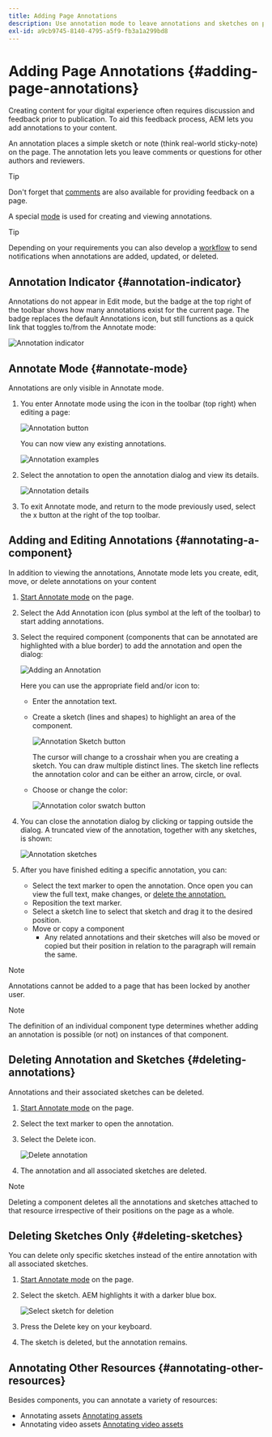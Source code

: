 ```yaml
---
title: Adding Page Annotations
description: Use annotation mode to leave annotations and sketches on pages as you would use sticky notes to assist your content review process
exl-id: a9cb9745-8140-4795-a5f9-fb3a1a299bd8
---
```

# Adding Page Annotations {#adding-page-annotations}

Creating content for your digital experience often requires discussion and feedback prior to publication. To aid this feedback process, AEM lets you add annotations to your content.

An annotation places a simple sketch or note (think real-world sticky-note) on the page. The annotation lets you leave comments or questions for other authors and reviewers.

>[!TIP]
>
>Don't forget that [comments](/help/sites-cloud/authoring/getting-started/basic-handling.md#timeline) are also available for providing feedback on a page.

A special [mode](/help/sites-cloud/authoring/editor/page-editor.md#mode-selector) is used for creating and viewing annotations.

>[!TIP]
>
>Depending on your requirements you can also develop a [workflow](/help/sites-cloud/authoring/workflows/overview.md) to send notifications when annotations are added, updated, or deleted.

## Annotation Indicator {#annotation-indicator}

Annotations do not appear in Edit mode, but the badge at the top right of the toolbar shows how many annotations exist for the current page. The badge replaces the default Annotations icon, but still functions as a quick link that toggles to/from the Annotate mode:

![Annotation indicator](/help/sites-cloud/authoring/assets/annotation-indicator.png)

## Annotate Mode {#annotate-mode}

Annotations are only visible in Annotate mode.

1. You enter Annotate mode using the icon in the toolbar (top right) when editing a page:

   ![Annotation button](/help/sites-cloud/authoring/assets/annotations.png)

   You can now view any existing annotations.

   ![Annotation examples](/help/sites-cloud/authoring/assets/annotation-sketches.png)

1. Select the annotation to open the annotation dialog and view its details.

   ![Annotation details](/help/sites-cloud/authoring/assets/annotation-adding.png)

1. To exit Annotate mode, and return to the mode previously used, select the x button at the right of the top toolbar.

## Adding and Editing Annotations {#annotating-a-component}

In addition to viewing the annotations, Annotate mode lets you create, edit, move, or delete annotations on your content

1. [Start Annotate mode](#annotate-mode) on the page.

1. Select the Add Annotation icon (plus symbol at the left of the toolbar) to start adding annotations.

1. Select the required component (components that can be annotated are highlighted with a blue border) to add the annotation and open the dialog:

   ![Adding an Annotation](/help/sites-cloud/authoring/assets/annotation-adding.png)

   Here you can use the appropriate field and/or icon to:

    * Enter the annotation text.
    * Create a sketch (lines and shapes) to highlight an area of the component.

      ![Annotation Sketch button](/help/sites-cloud/authoring/assets/annotation-sketch.png)

      The cursor will change to a crosshair when you are creating a sketch. You can draw multiple distinct lines. The sketch line reflects the annotation color and can be either an arrow, circle, or oval.

    * Choose or change the color:

      ![Annotation color swatch button](/help/sites-cloud/authoring/assets/annotation-color-swatch.png)

1. You can close the annotation dialog by clicking or tapping outside the dialog. A truncated view of the annotation, together with any sketches, is shown:

   ![Annotation sketches](/help/sites-cloud/authoring/assets/annotation-sketches.png)

1. After you have finished editing a specific annotation, you can:

    * Select the text marker to open the annotation. Once open you can view the full text, make changes, or [delete the annotation.](#deleting-annotations)
    * Reposition the text marker.
    * Select a sketch line to select that sketch and drag it to the desired position.
    * Move or copy a component
        * Any related annotations and their sketches will also be moved or copied but their position in relation to the paragraph will remain the same.


>[!NOTE]
>
>Annotations cannot be added to a page that has been locked by another user.

>[!NOTE]
>
>The definition of an individual component type determines whether adding an annotation is possible (or not) on instances of that component.

## Deleting Annotation and Sketches {#deleting-annotations}

Annotations and their associated sketches can be deleted.

1. [Start Annotate mode](#annotate-mode) on the page.

1. Select the text marker to open the annotation.

1. Select the Delete icon.

   ![Delete annotation](/help/sites-cloud/authoring/assets/annotation-delete.png)

1. The annotation and all associated sketches are deleted.

>[!NOTE]
>
>Deleting a component deletes all the annotations and sketches attached to that resource irrespective of their positions on the page as a whole.

## Deleting Sketches Only {#deleting-sketches}

You can delete only specific sketches instead of the entire annotation with all associated sketches.

1. [Start Annotate mode](#annotate-mode) on the page.

1. Select the sketch. AEM highlights it with a darker blue box.

   ![Select sketch for deletion](/help/sites-cloud/authoring/assets/annotation-sketch-delete.png)

1. Press the Delete key on your keyboard.

1. The sketch is deleted, but the annotation remains.

## Annotating Other Resources {#annotating-other-resources}

Besides components, you can annotate a variety of resources:

* Annotating assets [Annotating assets](/help/assets/manage-digital-assets.md#annotating)
* Annotating video assets [Annotating video assets](/help/assets/manage-video-assets.md#annotate-video-assets)
